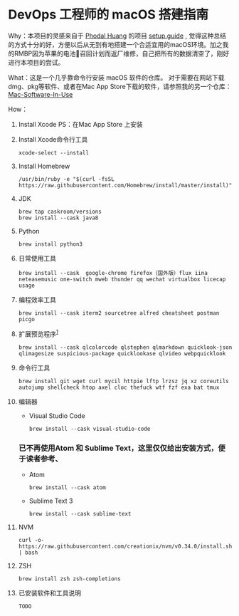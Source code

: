 # DevOps 工程师的 macOS 搭建指南

Why：本项目的灵感来自于 [Phodal Huang](https://github.com/phodal)  的项目 [setup.guide](https://github.com/phodal/setup.guide) , 觉得这种总结的方式十分的好，方便以后从无到有地搭建一个合适宜用的macOS环境。加之我的RMBP因为苹果的电池🔋召回计划而返厂维修，自己把所有的数据清空了，刚好进行本项目的尝试。

What：这是一个几乎靠命令行安装 macOS 软件的仓库。
对于需要在网站下载dmg、pkg等软件、或者在Mac App Store下载的软件，请参照我的另一个仓库：
[Mac-Software-In-Use](https://github.com/MiracleWong/Mac-Software-In-Use)

How：

1. Install Xcode
    PS：在Mac App Store 上安装

2. Install Xcode命令行工具

    ```
    xcode-select --install
    ```

3. Install Homebrew

    ```
    /usr/bin/ruby -e "$(curl -fsSL https://raw.githubusercontent.com/Homebrew/install/master/install)"
    ```

5. JDK

    ```
    brew tap caskroom/versions
    brew install --cask java8
    ```
6. Python

    ```
    brew install python3
    ```

7. 日常使用工具

    ```
    brew install --cask  google-chrome firefox（国外版）flux iina neteasemusic one-switch mweb thunder qq wechat virtualbox licecap usage 
    ```

8. 编程效率工具

    ```
    brew install --cask iterm2 sourcetree alfred cheatsheet postman picgo 
    ```

9. 扩展预览程序<sup>[1]</sup>

    ```
    brew install --cask qlcolorcode qlstephen qlmarkdown quicklook-json qlimagesize suspicious-package quicklookase qlvideo webpquicklook
    ```

10. 命令行工具

    ```
    brew install git wget curl mycil httpie lftp lrzsz jq xz coreutils autojump shellcheck htop axel cloc thefuck wtf fzf exa bat tmux
    ```

11. 编辑器

    - Visual Studio Code
    
        ```
        brew install --cask visual-studio-code
        ```


    ### 已不再使用Atom 和 Sublime Text，这里仅仅给出安装方式，便于读者参考、
    - Atom
    
        ```
        brew install --cask atom
        ```
    - Sublime Text 3

        ```
        brew install --cask sublime-text
        ```

12. NVM

    ```
    curl -o- https://raw.githubusercontent.com/creationix/nvm/v0.34.0/install.sh | bash
    ```

13. ZSH

    ```
    brew install zsh zsh-completions
    ```

14. 已安装软件和工具说明


    ```
    TODO
    ```



[1]: https://github.com/sindresorhus/quick-look-plugins

